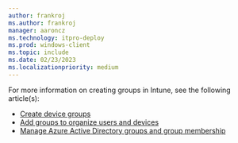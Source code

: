```yaml
---
author: frankroj
ms.author: frankroj
manager: aaroncz
ms.technology: itpro-deploy
ms.prod: windows-client
ms.topic: include
ms.date: 02/23/2023
ms.localizationpriority: medium
---
```


For more information on creating groups in Intune, see the following article(s):

- [Create device groups](/mem/autopilot/enrollment-autopilot)
- [Add groups to organize users and devices](/mem/intune/fundamentals/groups-add)
- [Manage Azure Active Directory groups and group membership](/azure/active-directory/fundamentals/how-to-manage-groups)